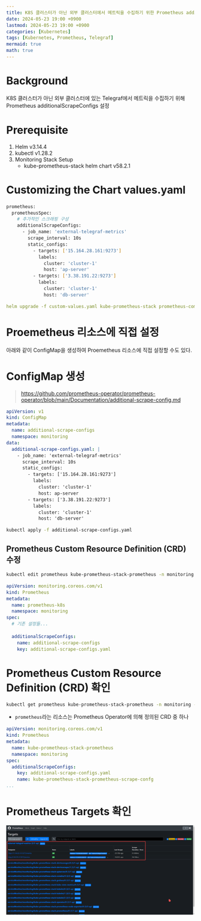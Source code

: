 ```yaml
---
title: K8S 클러스터가 아닌 외부 클러스터에서 메트릭을 수집하기 위한 Prometheus additionalScrapeConfigs 설정
date: 2024-05-23 19:00 +0900
lastmod: 2024-05-23 19:00 +0900
categories: [Kubernetes]
tags: [Kubernetes, Prometheus, Telegraf]
mermaid: true
math: true
---
```


# Background

K8S 클러스터가 아닌 외부 클러스터에 있는 Telegraf에서 메트릭을 수집하기 위해 Prometheus additionalScrapeConfigs 설정

# Prerequisite

1. Helm v3.14.4
2. kubectl v1.28.2
3. Monitoring Stack Setup
    - kube-prometheus-stack helm chart v58.2.1

# Customizing the Chart values.yaml

```bash
prometheus:
  prometheusSpec:
    # 추가적인 스크래핑 구성
    additionalScrapeConfigs:
      - job_name: 'external-telegraf-metrics'
        scrape_interval: 10s
        static_configs:
          - targets: ['15.164.28.161:9273']
            labels:
              cluster: 'cluster-1'
              host: 'ap-server'
          - targets: ['3.38.191.22:9273']
            labels:
              cluster: 'cluster-1'
              host: 'db-server'
```

```yaml
helm upgrade -f custom-values.yaml kube-prometheus-stack prometheus-community/kube-prometheus-stack -n monitoring
```

# Proemetheus 리소스에 직접 설정

아래와 같이 ConfigMap을 생성하여 Proemetheus 리소스에 직접 설정할 수도 있다.

# ConfigMap 생성

> https://github.com/prometheus-operator/prometheus-operator/blob/main/Documentation/additional-scrape-config.md
>

```yaml
apiVersion: v1
kind: ConfigMap
metadata:
  name: additional-scrape-configs
  namespace: monitoring
data:
  additional-scrape-configs.yaml: |
    - job_name: 'external-telegraf-metrics'
      scrape_interval: 10s
      static_configs:
        - targets: ['15.164.28.161:9273']
          labels:
            cluster: 'cluster-1'
            host: ap-server
        - targets: ['3.38.191.22:9273']
          labels:
            cluster: 'cluster-1'
            host: 'db-server'
```

```bash
kubectl apply -f additional-scrape-configs.yaml
```

## Prometheus Custom Resource Definition (CRD) 수정

```bash
kubectl edit prometheus kube-prometheus-stack-prometheus -n monitoring
```

```yaml
apiVersion: monitoring.coreos.com/v1
kind: Prometheus
metadata:
  name: prometheus-k8s
  namespace: monitoring
spec:
  # 기존 설정들...

  additionalScrapeConfigs:
    name: additional-scrape-configs
    key: additional-scrape-configs.yaml
```

# Prometheus Custom Resource Definition (CRD) 확인

```bash
kubectl get prometheus kube-prometheus-stack-prometheus -n monitoring -o yaml
```

- `prometheus`라는 리소스는 Prometheus Operator에 의해 정의된 CRD 중 하나

```yaml
apiVersion: monitoring.coreos.com/v1
kind: Prometheus
metadata:
  name: kube-prometheus-stack-prometheus
  namespace: monitoring
spec:
  additionalScrapeConfigs:
    key: additional-scrape-configs.yaml
    name: kube-prometheus-stack-prometheus-scrape-confg
...
```

# Prometheus Targets 확인

![Untitled](/assets/img/2024-05-23-post240523/Untitled.png)
